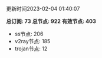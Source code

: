 更新时间2023-02-04 01:40:07

**总订阅: 73**
**总节点: 922**
**有效节点: 403**
- ss节点: 206
- v2ray节点: 185
- trojan节点: 12
